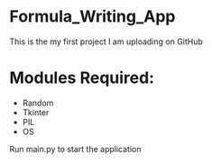 # Formula_Writing_App
This is the my first project I am uploading on GitHub


# Modules Required:
* Random
* Tkinter
* PIL
* OS

Run main.py to start the application
